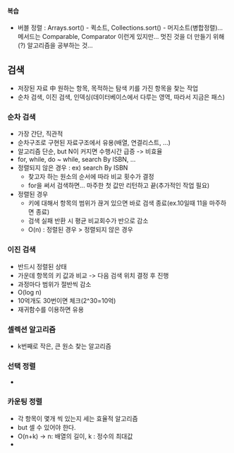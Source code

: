 #### 복습
 - 버블 정렬 : Arrays.sort() - 퀵소트, Collections.sort() - 머지소트(병합정렬)... 
            메서드는 Comparable, Comparator
이런게 있지만... 멋진 것을 더 만들기 위해(?) 알고리즘을 공부하는 것...

## 검색
 - 저장된 자료 中 원하는 항목, 목적하는 탐색 키를 가진 항목을 찾는 작업
 - 순차 검색, 이진 검색, 인덱싱(데이터베이스에서 다루는 영역, 따라서 지금은 패스)

### 순차 검색
 - 가장 간단, 직관적
 - 순차구조로 구현된 자료구조에서 유용(배열, 연결리스트, ...)
 - 알고리즘 단순, but N이 커지면 수행시간 급증 -> 비효율
 - for, while, do ~ while, search By ISBN, ...
 - 정렬되지 않은 경우 : ex) search By ISBN
    - 찾고자 하는 원소의 순서에 따라 비교 횟수가 결정
    - for을 써서 검색하면... 마주한 첫 값만 리턴하고 끝(추가적인 작업 필요)
 - 정렬된 경우
    - 키에 대해서 항목의 범위가 끊겨 있으면 바로 검색 종료(ex.10일때 11을 마주하면 종료)
    - 검색 실패 반환 시 평균 비교회수가 반으로 감소
    - O(n) : 정렬된 경우 > 정렬되지 않은 경우

### 이진 검색
 - 반드시 정렬된 상태
 - 가운데 항목의 키 값과 비교 -> 다음 검색 위치 결정 후 진행
 - 과정마다 범위가 절반씩 감소
 - O(log n)
 - 10억개도 30번이면 체크(2^30=10억)
 - 재귀함수를 이용하면 유용

### 셀렉션 알고리즘
 - k번째로 작은, 큰 원소 찾는 알고리즘

### 선택 정렬
 -                                                          
### 카운팅 정렬
 - 각 항목이 몇개 씩 있는지 세는 효율적 알고리즘
 - but 셀 수 있어야 한다. 
 - O(n+k) -> n: 배열의 길이, k : 정수의 최대값
 -  